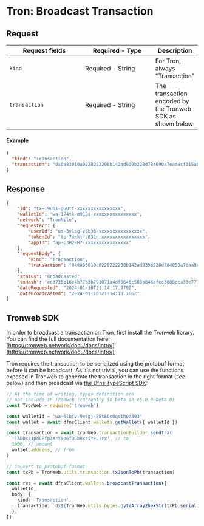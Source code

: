 # Tron: Broadcast Transaction

## Request <a href="#request-body" id="request-body"></a>

<table data-full-width="true"><thead><tr><th width="204.33333333333331">Request fields</th><th width="191">Required - Type</th><th>Description</th></tr></thead><tbody><tr><td><code>kind</code></td><td>Required - String</td><td>For Tron, always "Transaction"</td></tr><tr><td><code>transaction</code></td><td>Required - String</td><td>The transaction encoded by the Tronweb SDK as shown below</td></tr></tbody></table>

#### Example

```json
{
  "kind": "Transaction",
  "transaction": "0x0a83010a0228222208b142ad939b228d784090a7eaa9cf315a65080112610a2d747970652e676f6f676c65617069732e636f6d2f70726f746f636f6c2e5472616e73666572436f6e747261637412300a15419d31b91d72b58d7c8c02a7124410e168989f372d12154102a69d5d85c05864dc6fd74f57db3fa37aff7b94180170b0d2e6a9cf31"
}
```

## Response <a href="#response" id="response"></a>

```json
{
    "id": "tx-19u01-g60tf-xxxxxxxxxxxxxxxx",
    "walletId": "wa-174tk-m918i-xxxxxxxxxxxxxxxx",
    "network": "TronNile",
    "requester": {
        "userId": "us-3v1ag-v6b36-xxxxxxxxxxxxxxxx",
        "tokenId": "to-7mkkj-c831n-xxxxxxxxxxxxxxxx",
        "appId": "ap-C3H2-H7-xxxxxxxxxxxxxxxx"
    },
    "requestBody": {
        "kind": "Transaction",
        "transaction": "0x0a83010a0228222208b142ad939b228d784090a7eaa9cf315a65080112610a2d747970652e676f6f676c65617069732e636f6d2f70726f746f636f6c2e5472616e73666572436f6e747261637412300a15419d31b91d72b58d7c8c02a7124410e168989f372d12154102a69d5d85c05864dc6fd74f57db3fa37aff7b94180170b0d2e6a9cf31"
    },
    "status": "Broadcasted",
    "txHash": "ecd735b16e4b77b3b791071a4df8645c503b846afec3888cca33c777e78ad3a4",
    "dateRequested": "2024-01-10T21:14:17.979Z",
    "dateBroadcasted": "2024-01-10T21:14:18.166Z"
}
```

## Tronweb SDK

In order to broadcast a transaction on Tron, first install the Tronweb library.  You can find the full documentation here: [https://tronweb.network/docu/docs/intro/](https://tronweb.network/docu/docs/intro/)

Tron requires the transaction to be serialized using the protobuf format before it can be broadcast. As it's not trivial, you can use the functions exposed in Tronweb to generate the transaction in the right format (see below) and then broadcast via [the Dfns TypeScript SDK](https://github.com/dfns/dfns-sdk-ts):

```typescript
// At the time of writing, types definition are
// not include in Tronweb (currently in beta in v6.0.0-beta.0)
const TronWeb = require('tronweb')

const walletId = 'wa-6lbfv-9esgj-88s80c0qsih0a393'
const wallet = await dfnsClient.wallets.getWallet({ walletId })

const transaction = await tronWeb.transactionBuilder.sendTrx(
  'TADDx31pdCFfp3XrYxp6fQGbRxriYFLTrx', // to
  1000, // amount
  wallet.address, // from
)

// Convert to protobuf format
const txPb = TronWeb.utils.transaction.txJsonToPb(transaction)

const res = await dfnsClient.wallets.broadcastTransaction({
  walletId,
  body: {
    kind: 'Transaction',
    transaction: `0x${TronWeb.utils.bytes.byteArray2hexStr(txPb.serializeBinary())}`,
  },
})
```
